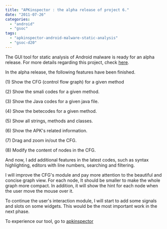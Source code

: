 ```yaml
---
title: "APKinspector : the alpha release of project 6."
date: "2011-07-26"
categories: 
  - "android"
  - "gsoc"
tags: 
  - "apkinspector-android-malware-static-analysis"
  - "gsoc-d20"
---
```


The GUI tool for static analysis of Android malware is ready for an alpha release. For more details regarding this project, check [here](https://www.honeynet.org/gsoc/slot6).  
  
In the alpha release, the following features have been finished.  
  
(1) Show the CFG (control flow graph) for a given method  
  
(2) Show the smali codes for a given method.  
  
(3) Show the Java codes for a given java file.  
  
(4) Show the betecodes for a given method.  
  
(5) Show all strings, methods and classes.  
  
(6) Show the APK's related information.  
  
(7) Drag and zoom in/out the CFG.  
  
(8) Modify the content of nodes in the CFG.  
  
And now, I add additional features in the latest codes, such as syntax highlighting, editors with line numbers, searching and filtering.  
  
I will improve the CFG's module and pay more attention to the beautiful and concise graph view. For each node, It should be smaller to make the whole graph more compact. In addition, it will show the hint for each node when the user move the mouse over it.  
  
To continue the user's interaction module, I will start to add some signals and slots on some widgets. This would be the most important work in the next phase.  
  
To experience our tool, go to [apkinspector](https://bitbucket.org/ryanwsmith/apkinspector)
